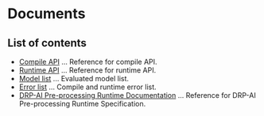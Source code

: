 # Documents

## List of contents

 - [Compile API](./Compile_API.md) ... Reference for compile API.
 - [Runtime API](./Runtime_Wrap.md) ... Reference for runtime API.
 - [Model list](./Model_List.md) ... Evaluated model list.
 - [Error list](./Error_List.md) ... Compile and runtime error list.
 - [DRP-AI Pre-processing Runtime Documentation](./PreRuntime.md) ... Reference for DRP-AI Pre-processing Runtime Specification.

